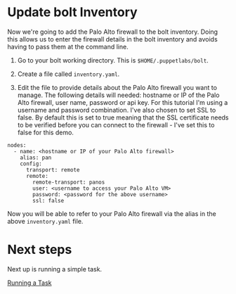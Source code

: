 # Update bolt Inventory

Now we're going to add the Palo Alto firewall to the bolt inventory. Doing this allows us to enter the firewall details in the bolt inventory and avoids having to pass them at the command line.

1. Go to your bolt working directory. This is `$HOME/.puppetlabs/bolt`.

2. Create a file called `inventory.yaml`.

3. Edit the file to provide details about the Palo Alto firewall you want to manage. The following details will needed: hostname or IP of the Palo Alto firewall, user name, password or api key. For this tutorial I'm using a username and password combination. I've also chosen to set SSL to false. By default this is set to true meaning that the SSL certificate needs to be verified before you can connect to the firewall - I've set this to false for this demo.
```
nodes:
  - name: <hostname or IP of your Palo Alto firewall>
    alias: pan
    config:
      transport: remote
      remote:
        remote-transport: panos
        user: <username to access your Palo Alto VM>
        password: <password for the above username>
        ssl: false
```

Now you will be able to refer to your Palo Alto firewall via the alias in the above `inventory.yaml` file.

# Next steps

Next up is running a simple task.

[Running a Task](./../04-running-a-task/README.md)